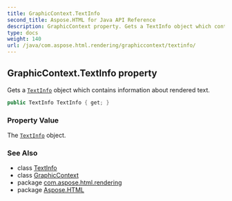 ```yaml
---
title: GraphicContext.TextInfo
second_title: Aspose.HTML for Java API Reference
description: GraphicContext property. Gets a TextInfo object which contains information about rendered text
type: docs
weight: 140
url: /java/com.aspose.html.rendering/graphiccontext/textinfo/
---
```

## GraphicContext.TextInfo property

Gets a [`TextInfo`](../../textinfo/) object which contains information about rendered text.

```java
public TextInfo TextInfo { get; }
```

### Property Value

The [`TextInfo`](../../textinfo/) object.

### See Also

* class [TextInfo](../../textinfo/)
* class [GraphicContext](../)
* package [com.aspose.html.rendering](../../../com.aspose.html.rendering/)
* package [Aspose.HTML](../../../)
